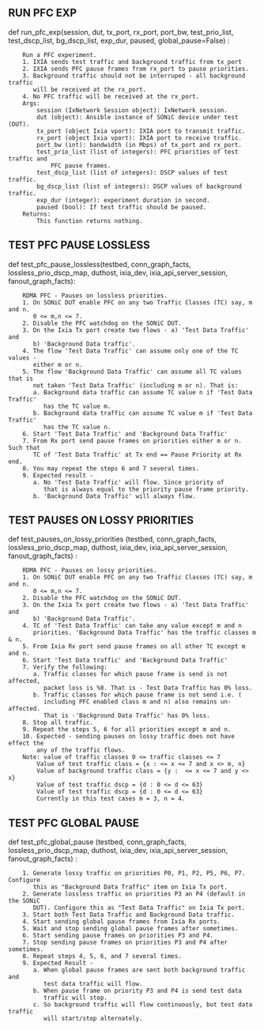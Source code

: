 ##  RUN PFC EXP
def run_pfc_exp(session, dut, tx_port, rx_port, port_bw, test_prio_list,
                test_dscp_list, bg_dscp_list, exp_dur, paused,
                global_pause=False) :
```
    Run a PFC experiment.
    1. IXIA sends test traffic and background traffic from tx_port
    2. IXIA sends PFC pause frames from rx_port to pause priorities.
    3. Background traffic should not be interruped - all background traffic
       will be received at the rx_port.
    4. No PFC traffic will be received at the rx_port.
    Args:
        session (IxNetwork Session object): IxNetwork session.
        dut (object): Ansible instance of SONiC device under test (DUT).
        tx_port (object Ixia vport): IXIA port to transmit traffic.
        rx_port (object Ixia vport): IXIA port to receive traffic.
        port_bw (int): bandwidth (in Mbps) of tx_port and rx_port.
        test_prio_list (list of integers): PFC priorities of test traffic and
            PFC pause frames.
        test_dscp_list (list of integers): DSCP values of test traffic.
        bg_dscp_list (list of integers): DSCP values of background traffic.
        exp_dur (integer): experiment duration in second.
        paused (bool): If test traffic should be paused.
    Returns:
        This function returns nothing.
```
##  TEST PFC PAUSE LOSSLESS
def test_pfc_pause_lossless(testbed, conn_graph_facts, lossless_prio_dscp_map,
                            duthost, ixia_dev, ixia_api_server_session,
                            fanout_graph_facts):
```
    RDMA PFC - Pauses on lossless priorities.
    1. On SONiC DUT enable PFC on any two Traffic Classes (TC) say, m and n.
       0 <= m,n <= 7.
    2. Disable the PFC watchdog on the SONiC DUT.
    3. On the Ixia Tx port create two flows - a) 'Test Data Traffic' and
       b) 'Background Data traffic'.
    4. The flow 'Test Data Traffic' can assume only one of the TC values -
       either m or n.
    5. The flow 'Background Data Traffic' can assume all TC values that is
       not taken 'Test Data Traffic' (including m or n). That is:
       a. Background data traffic can assume TC value n if 'Test Data Traffic'
          has the TC value m.
       b. Background data traffic can assume TC value m if 'Test Data Traffic'
          has the TC value n.
    6. Start 'Test Data Traffic' and 'Background Data Traffic'
    7. From Rx port send pause frames on priorities either m or n. Such that
       TC of 'Test Data Traffic' at Tx end == Pause Priority at Rx end.
    8. You may repeat the steps 6 and 7 several times.
    9. Expected result -
       a. No 'Test Data Traffic' will flow. Since priority of
          that is always equal to the priority pause frame priority.
       b. 'Background Data Traffic' will always flow.
```
##  TEST PAUSES ON LOSSY PRIORITIES 
def test_pauses_on_lossy_priorities (testbed,
                                     conn_graph_facts,
                                     lossless_prio_dscp_map,
                                     duthost,
                                     ixia_dev,
                                     ixia_api_server_session,
                                     fanout_graph_facts) :
```
    RDMA PFC - Pauses on lossy priorities.
    1. On SONiC DUT enable PFC on any two Traffic Classes (TC) say, m and n.
       0 <= m,n <= 7.
    2. Disable the PFC watchdog on the SONiC DUT.
    3. On the Ixia Tx port create two flows - a) 'Test Data Traffic' and
       b) 'Background Data Traffic'.
    4. TC of 'Test Data Traffic' can take any value except m and n
       priorities. 'Background Data Traffic' has the traffic classes m & n.
    5. From Ixia Rx port send pause frames on all other TC except m and n.
    6. Start 'Test Data traffic' and 'Background Data Traffic'
    7. Verify the following:
       a. Traffic classes for which pause frame is send is not affected,
          packet loss is %0. That is - Test Data Traffic has 0% loss.
       b. Traffic classes for which pause frame is not send i.e. (
          including PFC enabled class m and n) also remains un-affected.
          That is -'Background Data Traffic' has 0% loss.
    8. Stop all traffic.
    9. Repeat the steps 5, 6 for all priorities except m and n.
    10. Expected - sending pauses on lossy traffic does not have effect the
        any of the traffic flows.
    Note: value of traffic classes 0 <= traffic classes <= 7
        Value of test traffic class = {x : <= x <= 7 and x <> m, n}
        Value of background traffic class = {y :  <= x <= 7 and y <> x}
        Value of test traffic dscp = {d : 0 <= d <= 63}
        Value of test traffic dscp = {d : 0 <= d <= 63}
        Currently in this test cases m = 3, n = 4.
```
##  TEST PFC GLOBAL PAUSE 
def test_pfc_global_pause (testbed,
                           conn_graph_facts,
                           lossless_prio_dscp_map,
                           duthost,
                           ixia_dev,
                           ixia_api_server_session,
                           fanout_graph_facts) :
```
    1. Generate lossy traffic on priorities P0, P1, P2, P5, P6, P7. Configure
       this as "Background Data Traffic" item on Ixia Tx port.
    2. Generate lossless traffic on priorities P3 an P4 (default in the SONiC
       DUT). Configure this as "Test Data Traffic" on Ixia Tx port.
    3. Start both Test Data Traffic and Background Data traffic.
    4. Start sending global pause frames from Ixia Rx ports.
    5. Wait and stop sending global pause frames after sometimes.
    6. Start sending pause frames on priorities P3 and P4.
    7. Stop sending pause frames on priorities P3 and P4 after sometimes.
    8. Repeat steps 4, 5, 6, and 7 several times.
    9. Expected Result -
       a. When global pause frames are sent both background traffic and
          test data traffic will flow.
       b. When pause frame on priority P3 and P4 is send test data
          traffic will stop.
       c. So background traffic will flow continuously, but test data traffic
          will start/stop alternately.
```
